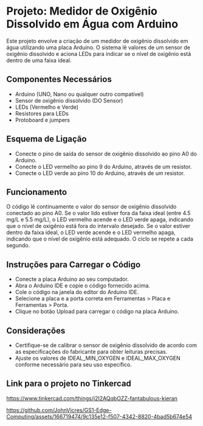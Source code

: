 # Projeto: Medidor de Oxigênio Dissolvido em Água com Arduino
Este projeto envolve a criação de um medidor de oxigênio dissolvido em água utilizando uma placa Arduino. O sistema lê valores de um sensor de oxigênio dissolvido e aciona LEDs para indicar se o nível de oxigênio está dentro de uma faixa ideal.
## Componentes Necessários
- Arduino (UNO, Nano ou qualquer outro compatível)
- Sensor de oxigênio dissolvido (DO Sensor)
- LEDs (Vermelho e Verde)
- Resistores para LEDs
- Protoboard e jumpers
## Esquema de Ligação
- Conecte o pino de saída do sensor de oxigênio dissolvido ao pino A0 do Arduino.
- Conecte o LED vermelho ao pino 9 do Arduino, através de um resistor.
- Conecte o LED verde ao pino 10 do Arduino, através de um resistor.
## Funcionamento
O código lê continuamente o valor do sensor de oxigênio dissolvido conectado ao pino A0. Se o valor lido estiver fora da faixa ideal (entre 4.5 mg/L e 5.5 mg/L), o LED vermelho acende e o LED verde apaga, indicando que o nível de oxigênio está fora do intervalo desejado. Se o valor estiver dentro da faixa ideal, o LED verde acende e o LED vermelho apaga, indicando que o nível de oxigênio está adequado. O ciclo se repete a cada segundo.
## Instruções para Carregar o Código
- Conecte a placa Arduino ao seu computador.
- Abra o Arduino IDE e copie o código fornecido acima.
- Cole o código na janela do editor do Arduino IDE.
- Selecione a placa e a porta correta em Ferramentas > Placa e Ferramentas > Porta.
- Clique no botão Upload para carregar o código na placa Arduino.
## Considerações
- Certifique-se de calibrar o sensor de oxigênio dissolvido de acordo com as especificações do fabricante para obter leituras precisas.
- Ajuste os valores de IDEAL_MIN_OXYGEN e IDEAL_MAX_OXYGEN conforme necessário para seu uso específico.
## Link para o projeto no Tinkercad
https://www.tinkercad.com/things/j2I2AQqbOZZ-fantabulous-kieran

https://github.com/JohnVicres/GS1-Edge-Computing/assets/166719474/9c135e12-f507-4342-8820-4bad5b674e54

